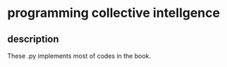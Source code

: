 # programming collective intellgence
## description
These .py implements most of codes in the book.
